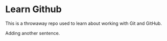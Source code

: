 # Learn Github

This is a throwaway repo used to learn about working with Git and GitHub.

Adding another sentence.
